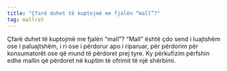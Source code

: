 ```yaml
---
title: "Çfarë duhet të kuptojmë me fjalën “mall”?"
tag: mallrat
---
```


Çfarë duhet të kuptojmë me fjalën “mall”?
“Mall” është çdo send i luajtshëm ose i paluajtshëm, i ri ose i përdorur apo i riparuar, për përdorim për konsumatorët ose që mund të përdoret prej tyre. Ky përkufizim përfshin edhe mallin që përdoret në kuptim të ofrimit të një shërbimi. 
